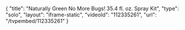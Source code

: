 {
    "title": "Naturally Green No More Bugs! 35.4 fl. oz. Spray Kit",
    "type": "solo",
    "layout": "iframe-static",
    "videoId": "112335261",
    "url": "\/tvpembed\/112335261"
}